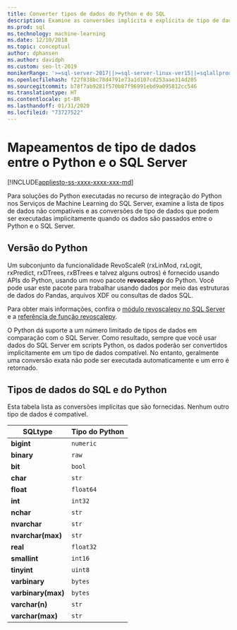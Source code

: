 ```yaml
---
title: Converter tipos de dados do Python e do SQL
description: Examine as conversões implícita e explícita de tipo de dados entre o Python e SQL Server em soluções de ciência de dados e de aprendizado de máquina.
ms.prod: sql
ms.technology: machine-learning
ms.date: 12/10/2018
ms.topic: conceptual
author: dphansen
ms.author: davidph
ms.custom: seo-lt-2019
monikerRange: '>=sql-server-2017||>=sql-server-linux-ver15||=sqlallproducts-allversions'
ms.openlocfilehash: f22f838bc78d4791e73a1d107cd253aae314d205
ms.sourcegitcommit: b78f7ab9281f570b87f96991ebd9a095812cc546
ms.translationtype: HT
ms.contentlocale: pt-BR
ms.lasthandoff: 01/31/2020
ms.locfileid: "73727522"
---
```

# <a name="data-type-mappings-between-python-and-sql-server"></a>Mapeamentos de tipo de dados entre o Python e o SQL Server
[!INCLUDE[appliesto-ss-xxxx-xxxx-xxx-md](../../includes/appliesto-ss-xxxx-xxxx-xxx-md.md)]

Para soluções do Python executadas no recurso de integração do Python nos Serviços de Machine Learning do SQL Server, examine a lista de tipos de dados não compatíveis e as conversões de tipo de dados que podem ser executadas implicitamente quando os dados são passados entre o Python e o SQL Server.

## <a name="python-version"></a>Versão do Python

Um subconjunto da funcionalidade RevoScaleR (rxLinMod, rxLogit, rxPredict, rxDTrees, rxBTrees e talvez alguns outros) é fornecido usando APIs do Python, usando um novo pacote **revoscalepy** do Python. Você pode usar este pacote para trabalhar usando dados por meio das estruturas de dados do Pandas, arquivos XDF ou consultas de dados SQL.

Para obter mais informações, confira o [módulo revoscalepy no SQL Server](ref-py-revoscalepy.md) e a [referência de função revoscalepy](https://docs.microsoft.com/r-server/python-reference/revoscalepy/revoscalepy-package).

O Python dá suporte a um número limitado de tipos de dados em comparação com o SQL Server. Como resultado, sempre que você usar dados do SQL Server em scripts Python, os dados poderão ser convertidos implicitamente em um tipo de dados compatível. No entanto, geralmente uma conversão exata não pode ser executada automaticamente e um erro é retornado.

## <a name="python-and-sql-data-types"></a>Tipos de dados do SQL e do Python

Esta tabela lista as conversões implícitas que são fornecidas. Nenhum outro tipo de dados é compatível.

|SQLtype|Tipo do Python|
|-------|-----------|
|**bigint**|`numeric`|
|**binary**|`raw`|
|**bit**|`bool`|
|**char**|`str`|
|**float**|`float64`|
|**int**|`int32`|
|**nchar**|`str`|
|**nvarchar**|`str`|
|**nvarchar(max)**|`str`|
|**real**|`float32`|
|**smallint**|`int16`|
|**tinyint**|`uint8`|
|**varbinary**|`bytes`|
|**varbinary(max)**|`bytes`|
|**varchar(n)**|`str`|
|**varchar(max)**|`str`|
